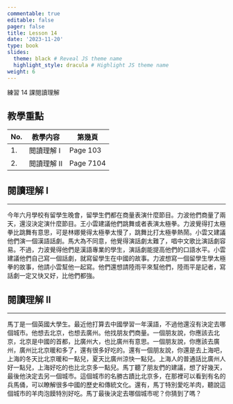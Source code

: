 ```yaml
---
commentable: true
editable: false
pager: false
title: Lesson 14
date: '2023-11-20'
type: book
slides:
  theme: black # Reveal JS theme name
  highlight_style: dracula # Highlight JS theme name
weight: 6
---
```


練習 14 課閱讀理解

<!--more-->
## 教學重點

|No.|教學内容|第幾頁|
|---|---|---|
|1.|閲讀理解 I|Page 103|
|2.|閲讀理解 II|Page 7104|

## 閱讀理解 I
---

今年六月學校有留學生晚會，留學生們都在商量表演什麼節目。力波他們商量了兩天，還沒決定演什麼節目。王小雲建議他們跳舞或者表演太極拳。力波覺得打太極拳比跳舞有意思，可是林娜覺得太極拳太慢了，跳舞比打太極拳熱鬧。小雲又建議他們演一個漢語話劇。馬大為不同意，他覺得演話劇太難了，唱中文歌比演話劇容易。不過，力波覺得他們是漢語專業的學生，演話劇能提高他們的口語水平。小雲建議他們自己寫一個話劇，就寫留學生在中國的故事。力波想寫一個留學生學太極拳的故事，他請小雲幫他一起寫。他們還想請陸雨平來幫他們，陸雨平是記者，寫話劇一定又快又好，比他們都強。


## 閱讀理解 II
---
馬丁是一個英國大學生。最近他打算去中國學習一年漢語，不過他還沒有決定去哪個城市。他想去北京，也想去廣州。他找朋友們商量。一個朋友說，你應該去北京，北京是中國的首都，比廣州大，也比廣州有意思。一個朋友說，你應該去廣州，廣州比北京暖和多了，還有很多好吃的。還有一個朋友說，你還是去上海吧，上海的冬天比北京暖和一點兒，夏天比廣州涼快一點兒。上海人的普通話比廣州人好一點兒，上海好吃的也比北京多一點兒。馬丁聽了朋友們的建議，想了好幾天，最後他決定去另一個城市。這個城市的名勝古蹟比北京多，在那裡可以看到有名的兵馬俑，可以瞭解很多中國的歷史和傳統文化。還有，馬丁特別愛吃羊肉，聽說這個城市的羊肉泡饃特別好吃。馬丁最後決定去哪個城市呢？你猜到了嗎？